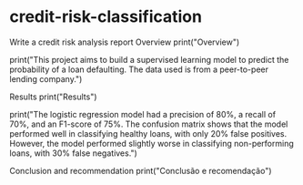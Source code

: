# credit-risk-classification
Write a credit risk analysis report
Overview
print("Overview")

print("This project aims to build a supervised learning model to predict the probability of a loan defaulting. The data used is from a peer-to-peer lending company.")

Results
print("Results")

print("The logistic regression model had a precision of 80%, a recall of 70%, and an F1-score of 75%. The confusion matrix shows that the model performed well in classifying healthy loans, with only 20% false positives. However, the model performed slightly worse in classifying non-performing loans, with 30% false negatives.")

Conclusion and recommendation
print("Conclusão e recomendação")